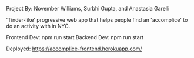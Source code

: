 
Project By: November Williams, Surbhi Gupta, and Anastasia Garelli

'Tinder-like' progressive web app that helps people find an 'accomplice' to do an activity with in NYC.

Frontend Dev: npm run start
Backend Dev: npm run start

Deployed: https://accomplice-frontend.herokuapp.com/
